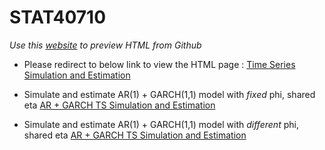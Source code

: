 # STAT40710
*Use this [website](https://htmlpreview.github.io/) to preview HTML from Github*

* Please redirect to below link to view the HTML page : 
[Time Series Simulation and Estimation](https://htmlpreview.github.io/?https://github.com/13204942/STAT40710/blob/main/STAT40710_TS_Project.html)

* Simulate and estimate AR(1) + GARCH(1,1) model with *fixed* phi, shared eta
[AR + GARCH TS Simulation and Estimation](https://htmlpreview.github.io/?https://github.com/13204942/STAT40710/blob/main/STAT40710_TS_Project_AR1_GARCH11.html)

* Simulate and estimate AR(1) + GARCH(1,1) model with *different* phi, shared eta
[AR + GARCH TS Simulation and Estimation](https://htmlpreview.github.io/?https://github.com/13204942/STAT40710/blob/main/STAT40710-Time-Series-Project-Diff-Phi-AR1.html)
